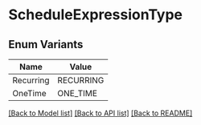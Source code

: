 # ScheduleExpressionType

## Enum Variants

| Name | Value |
|---- | -----|
| Recurring | RECURRING |
| OneTime | ONE_TIME |


[[Back to Model list]](../README.md#documentation-for-models) [[Back to API list]](../README.md#documentation-for-api-endpoints) [[Back to README]](../README.md)


